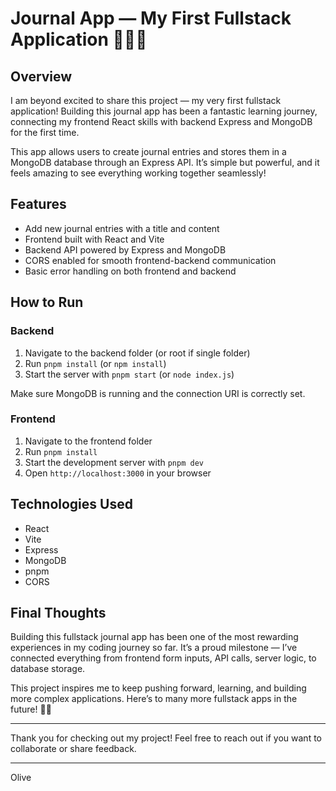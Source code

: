 # Journal App — My First Fullstack Application 🎉😭😭

## Overview

I am beyond excited to share this project — my very first fullstack application! Building this journal app has been a fantastic learning journey, connecting my frontend React skills with backend Express and MongoDB for the first time. 

This app allows users to create journal entries and stores them in a MongoDB database through an Express API. It’s simple but powerful, and it feels amazing to see everything working together seamlessly!

## Features

- Add new journal entries with a title and content
- Frontend built with React and Vite
- Backend API powered by Express and MongoDB
- CORS enabled for smooth frontend-backend communication
- Basic error handling on both frontend and backend

## How to Run

### Backend
1. Navigate to the backend folder (or root if single folder)
2. Run `pnpm install` (or `npm install`)
3. Start the server with `pnpm start` (or `node index.js`)

Make sure MongoDB is running and the connection URI is correctly set.

### Frontend
1. Navigate to the frontend folder
2. Run `pnpm install`
3. Start the development server with `pnpm dev`
4. Open `http://localhost:3000` in your browser

## Technologies Used

- React
- Vite
- Express
- MongoDB
- pnpm
- CORS

## Final Thoughts

Building this fullstack journal app has been one of the most rewarding experiences in my coding journey so far. It’s a proud milestone — I’ve connected everything from frontend form inputs, API calls, server logic, to database storage. 

This project inspires me to keep pushing forward, learning, and building more complex applications. Here’s to many more fullstack apps in the future! 🥳🚀

---

Thank you for checking out my project! Feel free to reach out if you want to collaborate or share feedback.

---

Olive
